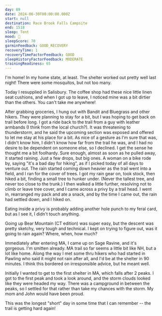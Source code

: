```yaml
---
day: 89
date: 2024-06-30T00:00:00.000Z
start: null
destination: Race Brook Falls Campsite
end: 1518
sleep: Tent
mood: 🙂
sleepScore: 70
garminFeedback: GOOD_RECOVERY
recoveryTime: 1
recoveryTimeFactorFeedback: GOOD
sleepHistoryFactorFeedback: MODERATE
trainingReadiness: 65
---
```

I'm home! In my home state, at least. The shelter worked out pretty well last night! There were some mosquitos, but not too many.

Today I resupplied in Salisbury. The coffee shop had these nice little linen seat cushions, and when I got up to leave, I noticed mine was a bit dirtier than the others. You can't take me anywhere!

After grabbing groceries, I hung out with Bandit and Bluegrass and other hikers. They were planning to stay for a bit, but I was hoping to get back on trail before long. I got a ride back to the trail from a guy with leather armbands (I think from the local church?). It was threatening to thunderstorm, and he said the upcoming section was exposed and offered to let me stay at his place for a bit. As nice of a gesture as I'm sure that was, I didn't know him, I didn't know how far from the trail he was, and I had no desire to be dependent on someone else, so I declined. I get the sense he thought me a bit foolhardy. Sure enough, almost as soon as he pulled away, it started raining. Just a few drops, but big ones. A woman on a bike rode by, saying "it's a bad day for hiking", as if I picked today of all days to venture out. The rain started coming down heavier as the trail went into a field, and I ran for the cover of trees. I got my rain gear on, took stock, then hiked a bit, finding a small tree to hunker under. (Never the tallest tree, and never too close to the trunk.) I then walked a little further, resolving not to climb or leave tree cover, and I came across a privy by a trail head. I went in, rearranged my pack and ate a snack, and by the time I came out, the rain had settled down, and I hiked on.

Eating inside a privy is probably adding another hole punch to my feral card, but as I see it, I didn't touch anything.

Going up Bear Mountain (CT edition) was super easy, but the descent was pretty sketchy, very tough and technical. I kept on trying to figure out, was it going to rain again? Where, when, how much?

Immediately after entering MA, I came up on Sage Ravine, and it's gorgeous. I'm smitten already. MA trail so far seems a little bit like NH, but a lot like home. Along the way I met some thru hikers who had started in Pawling who said it might not rain after all, and I'd be at the shelter in 90 minutes. I think this bordered on irresponsible advice, but he meant well.

Initially I wanted to get to the first shelter in MA, which falls after 2 peaks. I got to the first peak and took a look around, and the storm clouds looked like they were headed my way. There was a campground in between the peaks, so I settled for that rather than take my chances with the storm. My mom and John would have been proud.

This was the longest "short" day in some time that I can remember -- the trail is getting hard again!
